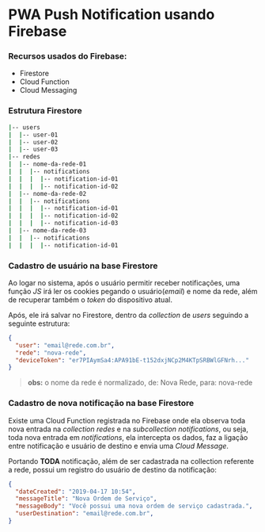 # PWA Push Notification usando Firebase

### Recursos usados do Firebase:
- Firestore
- Cloud Function
- Cloud Messaging

### Estrutura Firestore

```bash
|-- users
|  |-- user-01
|  |-- user-02
|  |-- user-03
|-- redes
|  |-- nome-da-rede-01
|  |  |-- notifications
|  |  |  |-- notification-id-01
|  |  |  |-- notification-id-02
|  |-- nome-da-rede-02
|  |  |-- notifications
|  |  |  |-- notification-id-01
|  |  |  |-- notification-id-02
|  |  |  |-- notification-id-03
|  |-- nome-da-rede-03
|  |  |-- notifications
|  |  |  |-- notification-id-01
```

### Cadastro de usuário na base Firestore

Ao logar no sistema, após o usuário permitir receber notificações, uma função *JS* irá ler os cookies pegando o usuário(*email*) e nome da rede, além de recuperar também o *token* do dispositivo atual.

Após, ele irá salvar no Firestore, dentro da *collection* de *users* seguindo a seguinte estrutura:

```json
{
  "user": "email@rede.com.br",
  "rede": "nova-rede",
  "deviceToken": "er7PIAymSa4:APA91bE-t152dxjNCp2M4KTpSRBWlGFNrh..."
}
```

> **obs:** o nome da rede é normalizado, de: Nova Rede, para: nova-rede

### Cadastro de nova notificação na base Firestore

Existe uma Cloud Function registrada no Firebase onde ela observa toda nova entrada na *collection* *redes* e na *subcollection* *notifications*, ou seja, toda nova entrada em *notifications*, ela intercepta os dados, faz a ligação entre notificação e usuário de destino e envia uma *Cloud Message*.

Portando **TODA** notificação, além de ser cadastrada na collection referente a rede, possui um registro do usuário de destino da notificação:

```json
{
  "dateCreated": "2019-04-17 10:54",
  "messageTitle": "Nova Ordem de Serviço",
  "messageBody": "Você possui uma nova ordem de serviço cadastrada.",
  "userDestination": "email@rede.com.br",
}
```


